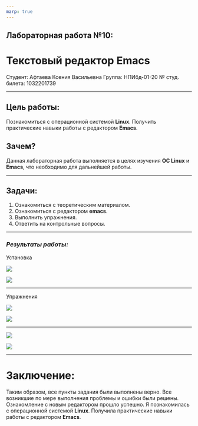 ```yaml
---
marp: true
---
```


## Лабораторная работа №10:
#  Текстовый редактор Emacs

Студент: Афтаева Ксения Васильевна
Группа: НПИбд-01-20
№ студ. билета: 1032201739

---

## **Цель работы:**

Познакомиться с операционной системой **Linux**. Получить практические навыки работы с редактором **Emacs**.

## **Зачем?**

Данная лабораторная работа выполняется в целях изучения **ОС Linux** и **Emacs**, что необходимо для дальнейшей работы.  

---

## Задачи:

1. Ознакомиться с теоретическим материалом.
2. Ознакомиться с редактором **emacs**.
3. Выполнить упражнения.
4. Ответить на контрольные вопросы.

---

### *Результаты работы:*

Установка

![](https://sun1-28.userapi.com/impg/sJxfcx-f97BdL3DotXCtwoIbV-h404knmNM6MA/BXku7AZBpgM.jpg?size=403x54&quality=96&sign=7929fb296fb7f951b4d43c9d6c5be41f&type=album)

![](https://sun9-15.userapi.com/impg/9h-AORVp4pLguiO4qJbPJYIJ7eZlGsINyA_FcA/CKi5hUPdFVY.jpg?size=473x143&quality=96&sign=f47ae89895344f4711cd52e31b33b95e&type=album)

---

Упражнения

![](https://sun9-67.userapi.com/impg/gzQ01sE9Jr42xlLKCdJ4avVTnxN1hwEvHdTExw/Zs7l5ibOUiA.jpg?size=480x231&quality=96&sign=43ceb240a94893e170f46ea6d2ecbe4c&type=album)

![](https://sun9-33.userapi.com/impg/exSEdYjskd5e2TR1Lrqqdlb5PpqU43d798dOsA/NtHnhtTfkOM.jpg?size=454x234&quality=96&sign=3cb1dff9c244c5222b2a4ae683b3f321&type=album)

---

![](https://sun9-42.userapi.com/impg/_UBKjwRv_-5K0SPNyWSC0uM2MpvLB1YRGwNzcg/hln6LKPqPl0.jpg?size=515x294&quality=96&sign=459dcf78b77ab19958871451188d8292&type=album)

![](https://sun9-47.userapi.com/impg/uzWWMPsYmM5mvvLYWNJ83lCHX3T6cNvMTY767g/mp5Jytcwwrs.jpg?size=398x140&quality=96&sign=90b04e89d0af3f05f884801fecdaac38&type=album)

---

# **Заключение:**

Таким образом, все пункты задания были выполнены верно. Все возникшие по мере выполнения проблемы и ошибки были решены. Ознакомление с новым редактором прошло успешно. Я познакомилась с операционной системой **Linux**. Получила практические навыки работы с редактором **Emacs**.